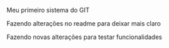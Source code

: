 Meu primeiro sistema do GIT

Fazendo alterações no readme para deixar mais claro

Fazendo novas alterações para testar funcionalidades

